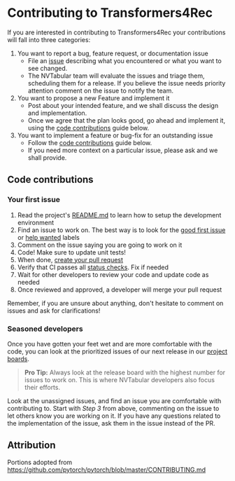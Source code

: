 # Contributing to Transformers4Rec

If you are interested in contributing to Transformers4Rec your contributions will fall
into three categories:
1. You want to report a bug, feature request, or documentation issue
    - File an [issue](https://github.com/NVIDIA-Merlin/Transformers4Rec/issues/new/choose)
    describing what you encountered or what you want to see changed.
    - The NVTabular team will evaluate the issues and triage them, scheduling
    them for a release. If you believe the issue needs priority attention
    comment on the issue to notify the team.
2. You want to propose a new Feature and implement it
    - Post about your intended feature, and we shall discuss the design and
    implementation.
    - Once we agree that the plan looks good, go ahead and implement it, using
    the [code contributions](#code-contributions) guide below.
3. You want to implement a feature or bug-fix for an outstanding issue
    - Follow the [code contributions](#code-contributions) guide below.
    - If you need more context on a particular issue, please ask and we shall
    provide.

## Code contributions

### Your first issue

1. Read the project's [README.md](https://github.com/NVIDIA-Merlin/Transformers4Rec/blob/main/README.md)
    to learn how to setup the development environment
2. Find an issue to work on. The best way is to look for the [good first issue](https://github.com/NVIDIA-Merlin/Transformers4Rec/issues?q=is%3Aissue+is%3Aopen+label%3A%22good+first+issue%22)
    or [help wanted](https://github.com/NVIDIA-Merlin/Transformers4Rec/issues?q=is%3Aissue+is%3Aopen+label%3A%22help+wanted%22) labels
3. Comment on the issue saying you are going to work on it
4. Code! Make sure to update unit tests!
5. When done, [create your pull request](https://github.com/NVIDIA-Merlin/Transformers4Rec/compare)
6. Verify that CI passes all [status checks](https://help.github.com/articles/about-status-checks/). Fix if needed
7. Wait for other developers to review your code and update code as needed
8. Once reviewed and approved, a developer will merge your pull request

Remember, if you are unsure about anything, don't hesitate to comment on issues
and ask for clarifications!

### Seasoned developers

Once you have gotten your feet wet and are more comfortable with the code, you
can look at the prioritized issues of our next release in our [project boards](https://github.com/NVIDIA-Merlin/Transformers4Rec/projects).

> **Pro Tip:** Always look at the release board with the highest number for
issues to work on. This is where NVTabular developers also focus their efforts.

Look at the unassigned issues, and find an issue you are comfortable with
contributing to. Start with _Step 3_ from above, commenting on the issue to let
others know you are working on it. If you have any questions related to the
implementation of the issue, ask them in the issue instead of the PR.

## Attribution
Portions adopted from https://github.com/pytorch/pytorch/blob/master/CONTRIBUTING.md
